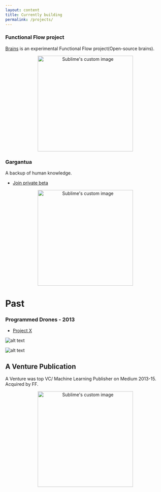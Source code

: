 ```yaml
---
layout: content
title: Currently building 
permalink: /projects/
---
```


### Functional Flow project

[Brains](https://github.com/allenleein/brains) is an experimental Functional Flow project(Open-source brains). 

<p align="center">
  <img width="300" height="300" src="http://lambdageneration.com/wp-content/uploads/2014/10/original-animated.gif" alt="Sublime's custom image"/>
</p>


### Gargantua

A backup of human knowledge.

- [ Join private beta ](https://upscri.be/e57947/)

<p align="center">
  <img width="300" height="300" src="https://i.imgur.com/1nLWkHH.png" alt="Sublime's custom image"/>
</p>



# Past 
### Programmed Drones - 2013
- [Project X](https://vimeo.com/111901733)

![alt text](https://media.giphy.com/media/l3mZ5zogGcnzNzbqM/giphy.gif "Logo Title Text 1")


![alt text](https://i.imgur.com/pNz5FOm.jpg "Logo Title Text 1")




## A Venture Publication
A Venture was top VC/ Machine Learning Publisher on Medium 2013-15. Acquired by FF.

<p align="center">
  <img width="300" height="300" src="https://i.imgur.com/4bY53O8.jpg" alt="Sublime's custom image"/>
</p>


